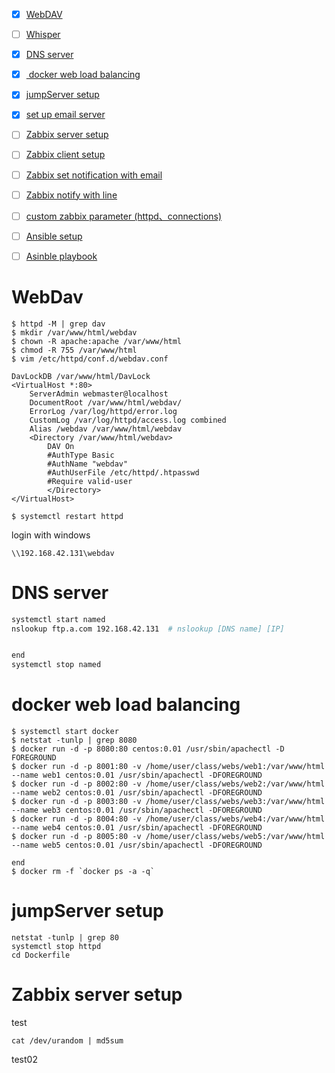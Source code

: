 - [x] [WebDAV](https://github.com/stereomp3/note/blob/main/linux/111semester02/03.md#WebDAV)
- [ ] [Whisper](https://github.com/stereomp3/note/blob/main/linux/111semester02/04.md#自動產生字幕)
- [x] [DNS server](https://github.com/stereomp3/note/blob/main/linux/111semester02/05.md#DNS_server)
- [x] [ docker web load balancing](https://github.com/stereomp3/note/blob/main/linux/111semester02/07.md#docker)
- [x] [jumpServer setup](https://github.com/stereomp3/note/blob/main/linux/111semester02/08.md#jumpServer)
- [x] [set up email server](https://github.com/stereomp3/note/blob/main/linux/111semester02/10.md#架設伺服器端)
- [ ] [Zabbix server setup](https://github.com/stereomp3/note/blob/main/linux/111semester02/10.md#Zabbix)
- [ ] [Zabbix client setup](https://github.com/stereomp3/note/blob/main/linux/111semester02/10.md#架設客戶端)
- [ ] [Zabbix set notification with email](https://github.com/stereomp3/note/blob/main/linux/111semester02/11.md#zabbix)
- [ ] [Zabbix notify with line](https://github.com/stereomp3/note/blob/main/linux/111semester02/12.md#Zabbix)
- [ ] [custom zabbix parameter (httpd、connections)](https://github.com/stereomp3/note/blob/main/linux/111semester02/12.md#custom_parameter)
- [ ] [Ansible setup](https://github.com/stereomp3/note/blob/main/linux/111semester02/13.md#Ansible)
- [ ] [Asinble playbook](https://github.com/stereomp3/note/blob/main/linux/111semester02/15.md#Asinble_playbook)



# WebDav

```
$ httpd -M | grep dav
$ mkdir /var/www/html/webdav
$ chown -R apache:apache /var/www/html
$ chmod -R 755 /var/www/html
$ vim /etc/httpd/conf.d/webdav.conf
```



```
DavLockDB /var/www/html/DavLock  
<VirtualHost *:80>
    ServerAdmin webmaster@localhost
    DocumentRoot /var/www/html/webdav/
    ErrorLog /var/log/httpd/error.log
    CustomLog /var/log/httpd/access.log combined
    Alias /webdav /var/www/html/webdav
    <Directory /var/www/html/webdav>
        DAV On
        #AuthType Basic
        #AuthName "webdav"
        #AuthUserFile /etc/httpd/.htpasswd
        #Require valid-user
        </Directory>
</VirtualHost>
```



```
$ systemctl restart httpd
```

login with windows

`\\192.168.42.131\webdav`





# DNS server

```sh
systemctl start named
nslookup ftp.a.com 192.168.42.131  # nslookup [DNS name] [IP]


end
systemctl stop named
```





# docker web load balancing

```
$ systemctl start docker
$ netstat -tunlp | grep 8080
$ docker run -d -p 8080:80 centos:0.01 /usr/sbin/apachectl -D FOREGROUND 
$ docker run -d -p 8001:80 -v /home/user/class/webs/web1:/var/www/html --name web1 centos:0.01 /usr/sbin/apachectl -DFOREGROUND
$ docker run -d -p 8002:80 -v /home/user/class/webs/web2:/var/www/html --name web2 centos:0.01 /usr/sbin/apachectl -DFOREGROUND
$ docker run -d -p 8003:80 -v /home/user/class/webs/web3:/var/www/html --name web3 centos:0.01 /usr/sbin/apachectl -DFOREGROUND
$ docker run -d -p 8004:80 -v /home/user/class/webs/web4:/var/www/html --name web4 centos:0.01 /usr/sbin/apachectl -DFOREGROUND
$ docker run -d -p 8005:80 -v /home/user/class/webs/web5:/var/www/html --name web5 centos:0.01 /usr/sbin/apachectl -DFOREGROUND

end
$ docker rm -f `docker ps -a -q`
```





# jumpServer setup

```
netstat -tunlp | grep 80
systemctl stop httpd
cd Dockerfile
```



# Zabbix server setup

test

```
cat /dev/urandom | md5sum
```



test02

```
```

